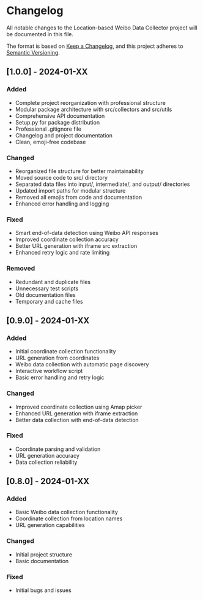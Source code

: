 # Changelog

All notable changes to the Location-based Weibo Data Collector project will be documented in this file.

The format is based on [Keep a Changelog](https://keepachangelog.com/en/1.0.0/),
and this project adheres to [Semantic Versioning](https://semver.org/spec/v2.0.0.html).

## [1.0.0] - 2024-01-XX

### Added
- Complete project reorganization with professional structure
- Modular package architecture with src/collectors and src/utils
- Comprehensive API documentation
- Setup.py for package distribution
- Professional .gitignore file
- Changelog and project documentation
- Clean, emoji-free codebase

### Changed
- Reorganized file structure for better maintainability
- Moved source code to src/ directory
- Separated data files into input/, intermediate/, and output/ directories
- Updated import paths for modular structure
- Removed all emojis from code and documentation
- Enhanced error handling and logging

### Fixed
- Smart end-of-data detection using Weibo API responses
- Improved coordinate collection accuracy
- Better URL generation with iframe src extraction
- Enhanced retry logic and rate limiting

### Removed
- Redundant and duplicate files
- Unnecessary test scripts
- Old documentation files
- Temporary and cache files

## [0.9.0] - 2024-01-XX

### Added
- Initial coordinate collection functionality
- URL generation from coordinates
- Weibo data collection with automatic page discovery
- Interactive workflow script
- Basic error handling and retry logic

### Changed
- Improved coordinate collection using Amap picker
- Enhanced URL generation with iframe extraction
- Better data collection with end-of-data detection

### Fixed
- Coordinate parsing and validation
- URL generation accuracy
- Data collection reliability

## [0.8.0] - 2024-01-XX

### Added
- Basic Weibo data collection functionality
- Coordinate collection from location names
- URL generation capabilities

### Changed
- Initial project structure
- Basic documentation

### Fixed
- Initial bugs and issues 